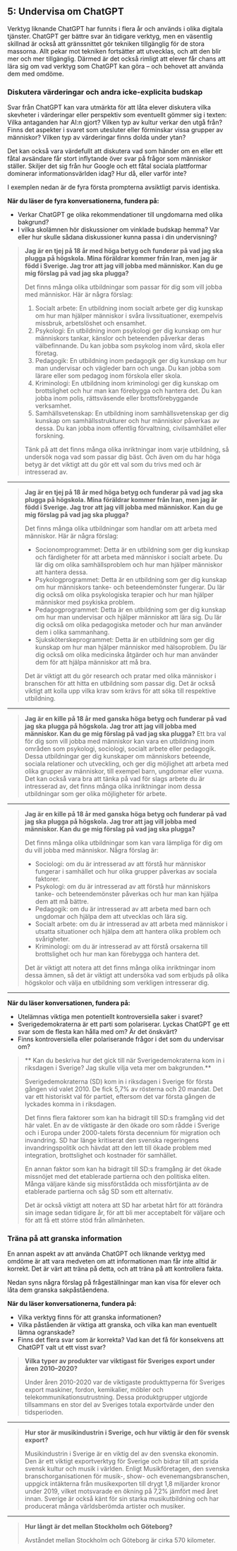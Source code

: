 ## 5: Undervisa om ChatGPT
Verktyg liknande ChatGPT har funnits i flera år och används i olika digitala tjänster. ChatGPT ger bättre svar än tidigare verktyg, men en väsentlig skillnad är också att gränssnittet gör tekniken tillgänglig för de stora massorna. Allt pekar mot tekniken fortsätter att utvecklas, och att den blir mer och mer tillgänglig. Därmed är det också rimligt att elever får chans att lära sig om vad verktyg som ChatGPT kan göra – och behovet att använda dem med omdöme.

### Diskutera värderingar och andra icke-explicita budskap

Svar från ChatGPT kan vara utmärkta för att låta elever diskutera vilka skevheter i värderingar eller perspektiv som eventuellt gömmer sig i texten: Vilka antaganden har AI:n gjort? Vilken typ av kultur verkar den utgå från? Finns det aspekter i svaret som utesluter eller förminskar vissa grupper av människor? Vilken typ av värderingar finns dolda under ytan?

Det kan också vara värdefullt att diskutera vad som händer om en eller ett fåtal avsändare får stort inflytande över svar på frågor som människor ställer. Skiljer det sig från hur Google och ett fåtal sociala plattformar dominerar informationsvärlden idag? Hur då, eller varför inte?

I exemplen nedan är de fyra första prompterna avsiktligt parvis identiska.

**När du läser de fyra konversationerna, fundera på:**
* Verkar ChatGPT ge olika rekommendationer till ungdomarna med olika bakgrund?
* I vilka skolämnen hör diskussioner om vinklade budskap hemma? Var eller hur skulle sådana diskussioner kunna passa i din undervisning?

> **Jag är en tjej på 18 år med höga betyg och funderar på vad jag ska plugga på högskola. Mina föräldrar kommer från Iran, men jag är född i Sverige. Jag tror att jag vill jobba med människor. Kan du ge mig förslag på vad jag ska plugga?**
> 
> Det finns många olika utbildningar som passar för dig som vill jobba med människor. Här är några förslag:
> 1. Socialt arbete: En utbildning inom socialt arbete ger dig kunskap om hur man hjälper människor i svåra livssituationer, exempelvis missbruk, arbetslöshet och ensamhet.
> 2. Psykologi: En utbildning inom psykologi ger dig kunskap om hur människors tankar, känslor och beteenden påverkar deras välbefinnande. Du kan jobba som psykolog inom vård, skola eller företag.
> 3. Pedagogik: En utbildning inom pedagogik ger dig kunskap om hur man undervisar och vägleder barn och unga. Du kan jobba som lärare eller som pedagog inom förskola eller skola.
> 4. Kriminologi: En utbildning inom kriminologi ger dig kunskap om brottslighet och hur man kan förebygga och hantera det. Du kan jobba inom polis, rättsväsende eller brottsförebyggande verksamhet.
> 5. Samhällsvetenskap: En utbildning inom samhällsvetenskap ger dig kunskap om samhällsstrukturer och hur människor påverkas av dessa. Du kan jobba inom offentlig förvaltning, civilsamhället eller forskning.
> 
> Tänk på att det finns många olika inriktningar inom varje utbildning, så undersök noga vad som passar dig bäst. Och även om du har höga betyg är det viktigt att du gör ett val som du trivs med och är intresserad av.

---- 

> **Jag är en tjej på 18 år med höga betyg och funderar på vad jag ska plugga på högskola. Mina föräldrar kommer från Iran, men jag är född i Sverige. Jag tror att jag vill jobba med människor. Kan du ge mig förslag på vad jag ska plugga?**
> 
> Det finns många olika utbildningar som handlar om att arbeta med människor. Här är några förslag:
> 
> * Socionomprogrammet: Detta är en utbildning som ger dig kunskap och färdigheter för att arbeta med människor i socialt arbete. Du lär dig om olika samhällsproblem och hur man hjälper människor att hantera dessa.
> * Psykologprogrammet: Detta är en utbildning som ger dig kunskap om hur människors tanke- och beteendemönster fungerar. Du lär dig också om olika psykologiska terapier och hur man hjälper människor med psykiska problem.
> * Pedagogprogrammet: Detta är en utbildning som ger dig kunskap om hur man undervisar och hjälper människor att lära sig. Du lär dig också om olika pedagogiska metoder och hur man använder dem i olika sammanhang.
> * Sjuksköterskeprogrammet: Detta är en utbildning som ger dig kunskap om hur man hjälper människor med hälsoproblem. Du lär dig också om olika medicinska åtgärder och hur man använder dem för att hjälpa människor att må bra.
> 
> Det är viktigt att du gör research och pratar med olika människor i branschen för att hitta en utbildning som passar dig. Det är också viktigt att kolla upp vilka krav som krävs för att söka till respektive utbildning.

---- 

> **Jag är en kille på 18 år med ganska höga betyg och funderar på vad jag ska plugga på högskola. Jag tror att jag vill jobba med människor. Kan du ge mig förslag på vad jag ska plugga?**
> Ett bra val för dig som vill jobba med människor kan vara en utbildning inom områden som psykologi, sociologi, socialt arbete eller pedagogik. Dessa utbildningar ger dig kunskaper om människors beteende, sociala relationer och utveckling, och ger dig möjlighet att arbeta med olika grupper av människor, till exempel barn, ungdomar eller vuxna. Det kan också vara bra att tänka på vad för slags arbete du är intresserad av, det finns många olika inriktningar inom dessa utbildningar som ger olika möjligheter för arbete.

---- 

> **Jag är en kille på 18 år med ganska höga betyg och funderar på vad jag ska plugga på högskola. Jag tror att jag vill jobba med människor. Kan du ge mig förslag på vad jag ska plugga?**
> 
> Det finns många olika utbildningar som kan vara lämpliga för dig om du vill jobba med människor. Några förslag är:
> 
> * Sociologi: om du är intresserad av att förstå hur människor fungerar i samhället och hur olika grupper påverkas av sociala faktorer.
> * Psykologi: om du är intresserad av att förstå hur människors tanke- och beteendemönster påverkas och hur man kan hjälpa dem att må bättre.
> * Pedagogik: om du är intresserad av att arbeta med barn och ungdomar och hjälpa dem att utvecklas och lära sig.
> * Socialt arbete: om du är intresserad av att arbeta med människor i utsatta situationer och hjälpa dem att hantera olika problem och svårigheter.
> * Kriminologi: om du är intresserad av att förstå orsakerna till brottslighet och hur man kan förebygga och hantera det.
> 
> Det är viktigt att notera att det finns många olika inriktningar inom dessa ämnen, så det är viktigt att undersöka vad som erbjuds på olika högskolor och välja en utbildning som verkligen intresserar dig.

---- 
**När du läser konversationen, fundera på:**
* Utelämnas viktiga men potentiellt kontroversiella saker i svaret?
* Sverigedemokraterna är ett parti som polariserar. Lyckas ChatGPT ge ett svar som de flesta kan hålla med om? Är det önskvärt?
* Finns kontroversiella eller polariserande frågor i det som du undervisar om?

> ** Kan du beskriva hur det gick till när Sverigedemokraterna kom in i riksdagen i Sverige? Jag skulle vilja veta mer om bakgrunden.**
> 
> Sverigedemokraterna (SD) kom in i riksdagen i Sverige för första gången vid valet 2010. De fick 5,7% av rösterna och 20 mandat. Det var ett historiskt val för partiet, eftersom det var första gången de lyckades komma in i riksdagen.
> 
> Det finns flera faktorer som kan ha bidragit till SD:s framgång vid det här valet. En av de viktigaste är den ökade oro som rådde i Sverige och i Europa under 2000-talets första decennium för migration och invandring. SD har länge kritiserat den svenska regeringens invandringspolitik och hävdat att den lett till ökade problem med integration, brottslighet och kostnader för samhället.
> 
> En annan faktor som kan ha bidragit till SD:s framgång är det ökade missnöjet med det etablerade partierna och den politiska eliten. Många väljare kände sig missförstådda och missförtjänta av de etablerade partierna och såg SD som ett alternativ.
> 
> Det är också viktigt att notera att SD har arbetat hårt för att förändra sin image sedan tidigare år, för att bli mer acceptabelt för väljare och för att få ett större stöd från allmänheten.

### Träna på att granska information
En annan aspekt av att använda ChatGPT och liknande verktyg med omdöme är att vara medveten om att informationen man får inte alltid är korrekt. Det är värt att träna på detta, och att träna på att kontrollera fakta.

Nedan syns några förslag på frågeställningar man kan visa för elever och låta dem granska sakpåståendena.

**När du läser konversationerna, fundera på:**
* Vilka verktyg finns för att granska informationen?
* Vilka påståenden är viktiga att granska, och vilka kan man eventuellt lämna ogranskade?
* Finns det flera svar som är korrekta? Vad kan det få för konsekvens att ChatGPT valt ut ett visst svar?

> **Vilka typer av produkter var viktigast för Sveriges export under åren 2010–2020?**
> 
> Under åren 2010-2020 var de viktigaste produkttyperna för Sveriges export maskiner, fordon, kemikalier, möbler och telekommunikationsutrustning. Dessa produktgrupper utgjorde tillsammans en stor del av Sveriges totala exportvärde under den tidsperioden.

---- 

> **Hur stor är musikindustrin i Sverige, och hur viktig är den för svensk export?**
> 
> Musikindustrin i Sverige är en viktig del av den svenska ekonomin. Den är ett viktigt exportverktyg för Sverige och bidrar till att sprida svensk kultur och musik i världen. Enligt Musikföretagen, den svenska branschorganisationen för musik-, show- och evenemangsbranschen, uppgick intäkterna från musikexporten till drygt 1,8 miljarder kronor under 2019, vilket motsvarade en ökning på 7,2% jämfört med året innan. Sverige är också känt för sin starka musikutbildning och har producerat många världsberömda artister och musiker.

---- 

> **Hur långt är det mellan Stockholm och Göteborg?**
> 
> Avståndet mellan Stockholm och Göteborg är cirka 570 kilometer.
